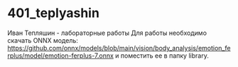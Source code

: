 # 401_teplyashin
Иван Тепляшин - лабораторные работы 
Для работы необходимо скачать ONNX модель: https://github.com/onnx/models/blob/main/vision/body_analysis/emotion_ferplus/model/emotion-ferplus-7.onnx 
и поместить ее в папку library.
